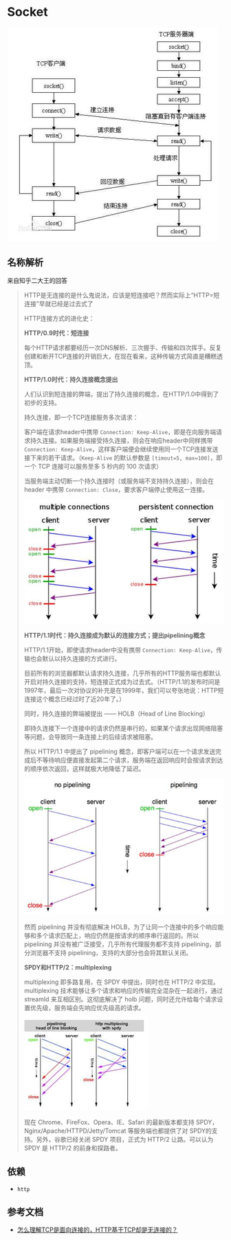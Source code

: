 # Socket

![建立、连接、传输、结束过程](resource/socket-0001.jpg)

## 名称解析

来自知乎二大王的回答

> HTTP是无连接的是什么鬼说法，应该是短连接吧？然而实际上“HTTP=短连接”早就已经是过去式了
>
> HTTP连接方式的进化史：
>
> **HTTP/0.9时代：短连接**
>
> 每个HTTP请求都要经历一次DNS解析、三次握手、传输和四次挥手。反复创建和断开TCP连接的开销巨大，在现在看来，这种传输方式简直是糟糕透顶。
>
> **HTTP/1.0时代：持久连接概念提出**
>
> 人们认识到短连接的弊端，提出了持久连接的概念，在HTTP/1.0中得到了初步的支持。
>
> 持久连接，即一个TCP连接服务多次请求：
>
> 客户端在请求header中携带 `Connection: Keep-Alive`，即是在向服务端请求持久连接。如果服务端接受持久连接，则会在响应header中同样携带 `Connection: Keep-Alive`，这样客户端便会继续使用同一个TCP连接发送接下来的若干请求。（`Keep-Alive` 的默认参数是 `[timout=5, max=100]`，即一个 TCP 连接可以服务至多 5 秒内的 100 次请求）
>
> 当服务端主动切断一个持久连接时（或服务端不支持持久连接），则会在 header 中携带 `Connection: Close`，要求客户端停止使用这一连接。
> 
> ![image](resource/http-0001.jpg)
>
> **HTTP/1.1时代：持久连接成为默认的连接方式；提出pipelining概念**
>
> HTTP/1.1开始，即使请求header中没有携带 `Connection: Keep-Alive`，传输也会默认以持久连接的方式进行。
>
> 目前所有的浏览器都默认请求持久连接，几乎所有的HTTP服务端也都默认开启对持久连接的支持，短连接正式成为过去式。（HTTP/1.1的发布时间是1997年，最后一次对协议的补充是在1999年，我们可以夸张地说：HTTP短连接这个概念已经过时了近20年了。）
>
> 同时，持久连接的弊端被提出 —— HOLB（Head of Line Blocking）
>
> 即持久连接下一个连接中的请求仍然是串行的，如果某个请求出现网络阻塞等问题，会导致同一条连接上的后续请求被阻塞。
>
> 所以 HTTP/1.1 中提出了 pipelining 概念，即客户端可以在一个请求发送完成后不等待响应便直接发起第二个请求，服务端在返回响应时会按请求到达的顺序依次返回，这样就极大地降低了延迟。
>
> ![image](resource/http-0002.jpg)
>
> 然而 pipelining 并没有彻底解决 HOLB，为了让同一个连接中的多个响应能够和多个请求匹配上，响应仍然是按请求的顺序串行返回的。所以 pipelining 并没有被广泛接受，几乎所有代理服务都不支持 pipelining，部分浏览器不支持 pipelining，支持的大部分也会将其默认关闭。
>
> **SPDY和HTTP/2：multiplexing**
>
> multiplexing 即多路复用，在 SPDY 中提出，同时也在 HTTP/2 中实现。
> multiplexing 技术能够让多个请求和响应的传输完全混杂在一起进行，通过 streamId 来互相区别。这彻底解决了 holb 问题，同时还允许给每个请求设置优先级，服务端会先响应优先级高的请求。
>
> ![image](resource/http-0003.jpg)
>
> 现在 Chrome、FireFox、Opera、IE、Safari 的最新版本都支持 SPDY，Nginx/Apache/HTTPD/Jetty/Tomcat 等服务端也都提供了对 SPDY的支持。另外，谷歌已经关闭 SPDY 项目，正式为 HTTP/2 让路。可以认为 SPDY 是 HTTP/2 的前身和探路者。

## 依赖

* `http`

## 参考文档

* [怎么理解TCP是面向连接的，HTTP基于TCP却是无连接的？](https://www.zhihu.com/question/51996213)